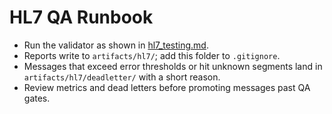 # HL7 QA Runbook

- Run the validator as shown in [hl7_testing.md](hl7_testing.md).
- Reports write to `artifacts/hl7/`; add this folder to `.gitignore`.
- Messages that exceed error thresholds or hit unknown segments land in `artifacts/hl7/deadletter/` with a short reason.
- Review metrics and dead letters before promoting messages past QA gates.
